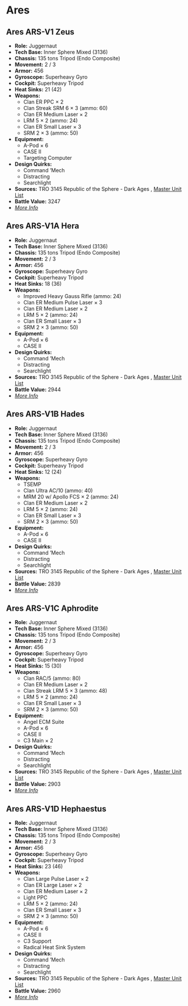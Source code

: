 # Ares 

## Ares ARS-V1 Zeus 

- **Role:** Juggernaut 
- **Tech Base:** Inner Sphere Mixed (3136) 
- **Chassis:** 135 tons Tripod (Endo Composite) 
- **Movement:** 2 / 3 
- **Armor:** 456 
- **Gyroscope:** Superheavy Gyro 
- **Cockpit:** Superheavy Tripod 
- **Heat Sinks:** 21 (42) 
- **Weapons:** 
  - Clan ER PPC × 2 
  - Clan Streak SRM 6 × 3 (ammo: 60) 
  - Clan ER Medium Laser × 2 
  - LRM 5 × 2 (ammo: 24) 
  - Clan ER Small Laser × 3 
  - SRM 2 × 3 (ammo: 50) 
- **Equipment:** 
  - A-Pod × 6 
  - CASE II 
  - Targeting Computer 
- **Design Quirks:** 
  - Command ’Mech 
  - Distracting 
  - Searchlight 
- **Sources:** TRO 3145 Republic of the Sphere - Dark Ages , [Master Unit List](http://masterunitlist.info/Unit/Details/6685/ares-ars-v1-zeus) 
- **Battle Value:** 3247 
- [*More Info*](ares/ares_ars-v1_zeus.md) 

## Ares ARS-V1A Hera 

- **Role:** Juggernaut 
- **Tech Base:** Inner Sphere Mixed (3136) 
- **Chassis:** 135 tons Tripod (Endo Composite) 
- **Movement:** 2 / 3 
- **Armor:** 456 
- **Gyroscope:** Superheavy Gyro 
- **Cockpit:** Superheavy Tripod 
- **Heat Sinks:** 18 (36) 
- **Weapons:** 
  - Improved Heavy Gauss Rifle (ammo: 24) 
  - Clan ER Medium Pulse Laser × 3 
  - Clan ER Medium Laser × 2 
  - LRM 5 × 2 (ammo: 24) 
  - Clan ER Small Laser × 3 
  - SRM 2 × 3 (ammo: 50) 
- **Equipment:** 
  - A-Pod × 6 
  - CASE II 
- **Design Quirks:** 
  - Command ’Mech 
  - Distracting 
  - Searchlight 
- **Sources:** TRO 3145 Republic of the Sphere - Dark Ages , [Master Unit List](http://masterunitlist.info/Unit/Details/6686/ares-ars-v1a-hera) 
- **Battle Value:** 2944 
- [*More Info*](ares/ares_ars-v1a_hera.md) 

## Ares ARS-V1B Hades 

- **Role:** Juggernaut 
- **Tech Base:** Inner Sphere Mixed (3136) 
- **Chassis:** 135 tons Tripod (Endo Composite) 
- **Movement:** 2 / 3 
- **Armor:** 456 
- **Gyroscope:** Superheavy Gyro 
- **Cockpit:** Superheavy Tripod 
- **Heat Sinks:** 12 (24) 
- **Weapons:** 
  - TSEMP 
  - Clan Ultra AC/10 (ammo: 40) 
  - MRM 20 w/ Apollo FCS × 2 (ammo: 24) 
  - Clan ER Medium Laser × 2 
  - LRM 5 × 2 (ammo: 24) 
  - Clan ER Small Laser × 3 
  - SRM 2 × 3 (ammo: 50) 
- **Equipment:** 
  - A-Pod × 6 
  - CASE II 
- **Design Quirks:** 
  - Command ’Mech 
  - Distracting 
  - Searchlight 
- **Sources:** TRO 3145 Republic of the Sphere - Dark Ages , [Master Unit List](http://masterunitlist.info/Unit/Details/6687/ares-ars-v1b-hades) 
- **Battle Value:** 2839 
- [*More Info*](ares/ares_ars-v1b_hades.md) 

## Ares ARS-V1C Aphrodite 

- **Role:** Juggernaut 
- **Tech Base:** Inner Sphere Mixed (3136) 
- **Chassis:** 135 tons Tripod (Endo Composite) 
- **Movement:** 2 / 3 
- **Armor:** 456 
- **Gyroscope:** Superheavy Gyro 
- **Cockpit:** Superheavy Tripod 
- **Heat Sinks:** 15 (30) 
- **Weapons:** 
  - Clan RAC/5 (ammo: 80) 
  - Clan ER Medium Laser × 2 
  - Clan Streak LRM 5 × 3 (ammo: 48) 
  - LRM 5 × 2 (ammo: 24) 
  - Clan ER Small Laser × 3 
  - SRM 2 × 3 (ammo: 50) 
- **Equipment:** 
  - Angel ECM Suite 
  - A-Pod × 6 
  - CASE II 
  - C3 Main × 2 
- **Design Quirks:** 
  - Command ’Mech 
  - Distracting 
  - Searchlight 
- **Sources:** TRO 3145 Republic of the Sphere - Dark Ages , [Master Unit List](http://masterunitlist.info/Unit/Details/6688/ares-ars-v1c-aphrodite) 
- **Battle Value:** 2903 
- [*More Info*](ares/ares_ars-v1c_aphrodite.md) 

## Ares ARS-V1D Hephaestus 

- **Role:** Juggernaut 
- **Tech Base:** Inner Sphere Mixed (3136) 
- **Chassis:** 135 tons Tripod (Endo Composite) 
- **Movement:** 2 / 3 
- **Armor:** 456 
- **Gyroscope:** Superheavy Gyro 
- **Cockpit:** Superheavy Tripod 
- **Heat Sinks:** 23 (46) 
- **Weapons:** 
  - Clan Large Pulse Laser × 2 
  - Clan ER Large Laser × 2 
  - Clan ER Medium Laser × 2 
  - Light PPC 
  - LRM 5 × 2 (ammo: 24) 
  - Clan ER Small Laser × 3 
  - SRM 2 × 3 (ammo: 50) 
- **Equipment:** 
  - A-Pod × 6 
  - CASE II 
  - C3 Support 
  - Radical Heat Sink System 
- **Design Quirks:** 
  - Command ’Mech 
  - Distracting 
  - Searchlight 
- **Sources:** TRO 3145 Republic of the Sphere - Dark Ages , [Master Unit List](http://masterunitlist.info/Unit/Details/6689/ares-ars-v1d-hephaestus) 
- **Battle Value:** 2960 
- [*More Info*](ares/ares_ars-v1d_hephaestus.md) 


